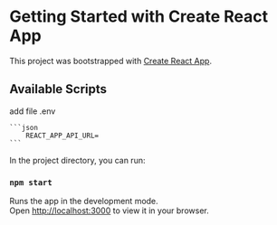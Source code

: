 # Getting Started with Create React App

This project was bootstrapped with [Create React App](https://github.com/elhaqeeem/elhaqeeem.github.io).

## Available Scripts

add file .env

    ```json
        REACT_APP_API_URL=
    ```

In the project directory, you can run:

### `npm start`

Runs the app in the development mode.\
Open [http://localhost:3000](http://localhost:3000) to view it in your browser.

